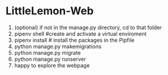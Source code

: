 # LittleLemon-Web
1. (optional) if not in the manage.py directory, cd to that folder
2. pipenv shell #create and activate a virtual enviroment
3. pipenv install # install the packages in the Pipfile
4. python manage.py makemigrations
5. python manage.py migrate
6. python manage.py runserver
7. happy to explore the webpage

